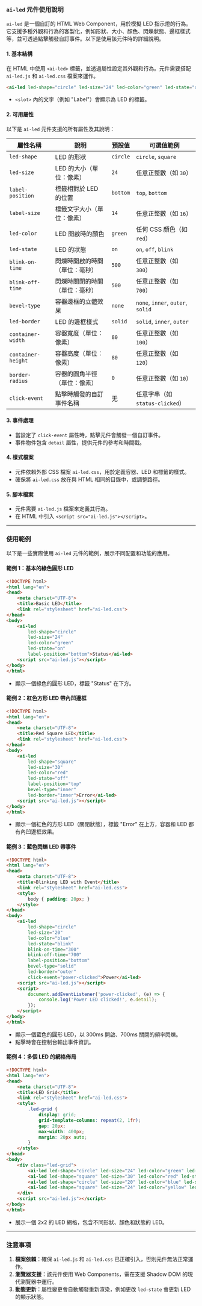 ### `ai-led` 元件使用說明

`ai-led` 是一個自訂的 HTML Web Component，用於模擬 LED 指示燈的行為。它支援多種外觀和行為的客製化，例如形狀、大小、顏色、閃爍狀態、邊框樣式等，並可透過點擊觸發自訂事件。以下是使用該元件時的詳細說明。

#### 1. **基本結構**

在 HTML 中使用 `<ai-led>` 標籤，並透過屬性設定其外觀和行為。元件需要搭配 `ai-led.js` 和 `ai-led.css` 檔案來運作。

```html
<ai-led led-shape="circle" led-size="24" led-color="green" led-state="on">Label</ai-led>
```

- `<slot>` 內的文字（例如 "Label"）會顯示為 LED 的標籤。

#### 2. **可用屬性**

以下是 `ai-led` 元件支援的所有屬性及其說明：

| 屬性名稱               | 說明              | 預設值      | 可選值範例                             |
| ------------------ | --------------- | -------- | --------------------------------- |
| `led-shape`        | LED 的形狀         | `circle` | `circle`, `square`                |
| `led-size`         | LED 的大小（單位：像素）  | `24`     | 任意正整數（如 `30`）                     |
| `label-position`   | 標籤相對於 LED 的位置   | `bottom` | `top`, `bottom`                   |
| `label-size`       | 標籤文字大小（單位：像素）   | `14`     | 任意正整數（如 `16`）                     |
| `led-color`        | LED 開啟時的顏色      | `green`  | 任何 CSS 顏色（如 `red`）                |
| `led-state`        | LED 的狀態         | `on`     | `on`, `off`, `blink`              |
| `blink-on-time`    | 閃爍時開啟的時間（單位：毫秒） | `500`    | 任意正整數（如 `300`）                    |
| `blink-off-time`   | 閃爍時關閉的時間（單位：毫秒） | `500`    | 任意正整數（如 `700`）                    |
| `bevel-type`       | 容器邊框的立體效果       | `none`   | `none`, `inner`, `outer`, `solid` |
| `led-border`       | LED 的邊框樣式       | `solid`  | `solid`, `inner`, `outer`         |
| `container-width`  | 容器寬度（單位：像素）     | `80`     | 任意正整數（如 `100`）                    |
| `container-height` | 容器高度（單位：像素）     | `80`     | 任意正整數（如 `120`）                    |
| `border-radius`    | 容器的圓角半徑（單位：像素）  | `0`      | 任意正整數（如 `10`）                     |
| `click-event`      | 點擊時觸發的自訂事件名稱    | 无        | 任意字串（如 `status-clicked`）          |

#### 3. **事件處理**

- 當設定了 `click-event` 屬性時，點擊元件會觸發一個自訂事件。
- 事件物件包含 `detail` 屬性，提供元件的參考和時間戳。

#### 4. **樣式檔案**

- 元件依賴外部 CSS 檔案 `ai-led.css`，用於定義容器、LED 和標籤的樣式。
- 確保將 `ai-led.css` 放在與 HTML 相同的目錄中，或調整路徑。

#### 5. **腳本檔案**

- 元件需要 `ai-led.js` 檔案來定義其行為。
- 在 HTML 中引入 `<script src="ai-led.js"></script>`。

---

### 使用範例

以下是一些實際使用 `ai-led` 元件的範例，展示不同配置和功能的應用。

#### 範例 1：基本的綠色圓形 LED

```html
<!DOCTYPE html>
<html lang="en">
<head>
    <meta charset="UTF-8">
    <title>Basic LED</title>
    <link rel="stylesheet" href="ai-led.css">
</head>
<body>
    <ai-led 
        led-shape="circle" 
        led-size="24" 
        led-color="green" 
        led-state="on" 
        label-position="bottom">Status</ai-led>
    <script src="ai-led.js"></script>
</body>
</html>
```

- 顯示一個綠色的圓形 LED，標籤 "Status" 在下方。

#### 範例 2：紅色方形 LED 帶內凹邊框

```html
<!DOCTYPE html>
<html lang="en">
<head>
    <meta charset="UTF-8">
    <title>Red Square LED</title>
    <link rel="stylesheet" href="ai-led.css">
</head>
<body>
    <ai-led 
        led-shape="square" 
        led-size="30" 
        led-color="red" 
        led-state="off" 
        label-position="top" 
        bevel-type="inner" 
        led-border="inner">Error</ai-led>
    <script src="ai-led.js"></script>
</body>
</html>
```

- 顯示一個紅色的方形 LED（關閉狀態），標籤 "Error" 在上方，容器和 LED 都有內凹邊框效果。

#### 範例 3：藍色閃爍 LED 帶事件

```html
<!DOCTYPE html>
<html lang="en">
<head>
    <meta charset="UTF-8">
    <title>Blinking LED with Event</title>
    <link rel="stylesheet" href="ai-led.css">
    <style>
        body { padding: 20px; }
    </style>
</head>
<body>
    <ai-led 
        led-shape="circle" 
        led-size="20" 
        led-color="blue" 
        led-state="blink" 
        blink-on-time="300" 
        blink-off-time="700" 
        label-position="bottom" 
        bevel-type="solid" 
        led-border="outer" 
        click-event="power-clicked">Power</ai-led>
    <script src="ai-led.js"></script>
    <script>
        document.addEventListener('power-clicked', (e) => {
            console.log('Power LED clicked!', e.detail);
        });
    </script>
</body>
</html>
```

- 顯示一個藍色的圓形 LED，以 300ms 開啟、700ms 關閉的頻率閃爍。
- 點擊時會在控制台輸出事件資訊。

#### 範例 4：多個 LED 的網格佈局

```html
<!DOCTYPE html>
<html lang="en">
<head>
    <meta charset="UTF-8">
    <title>LED Grid</title>
    <link rel="stylesheet" href="ai-led.css">
    <style>
        .led-grid {
            display: grid;
            grid-template-columns: repeat(2, 1fr);
            gap: 20px;
            max-width: 400px;
            margin: 20px auto;
        }
    </style>
</head>
<body>
    <div class="led-grid">
        <ai-led led-shape="circle" led-size="24" led-color="green" led-state="on">Status</ai-led>
        <ai-led led-shape="square" led-size="30" led-color="red" led-state="off">Error</ai-led>
        <ai-led led-shape="circle" led-size="20" led-color="blue" led-state="blink">Power</ai-led>
        <ai-led led-shape="square" led-size="24" led-color="yellow" led-state="blink">Warning</ai-led>
    </div>
    <script src="ai-led.js"></script>
</body>
</html>
```

- 展示一個 2x2 的 LED 網格，包含不同形狀、顏色和狀態的 LED。

---

### 注意事項

1. **檔案依賴**：確保 `ai-led.js` 和 `ai-led.css` 已正確引入，否則元件無法正常運作。
2. **瀏覽器支援**：該元件使用 Web Components，需在支援 Shadow DOM 的現代瀏覽器中運行。
3. **動態更新**：屬性變更會自動觸發重新渲染，例如更改 `led-state` 會更新 LED 的顯示狀態。
